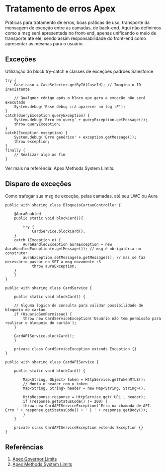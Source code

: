 # Tratamento de erros Apex

Práticas para tratamento de erros, boas práticas de uso, transporte da mensagem de exceção entre as camadas, de back-end. Aqui não definimos como a msg será apresentada no front-end, apenas unificando o meio de transporte até ele, sendo assim responsabilidade do front-end como apresentar as mesmas para o usuário.

## Exceções

Utilização do block try-catch e classes de exceções padrões Salesforce

```
try {
    Case caso = CaseSelector.getById(CaseId); // Imagina o ID inexistente

    // Qualquer código após o bloco que gera a exceção não será executado
    System.debug('Esse debug irá aparecer no log :P');
}
catch(QueryException queryException) {
    System.debug('Erro em query' + queryException.getMessage());
    throw queryException;
}
catch(Exception exception) {
    System.debug('Erro genérico' + exception.getMessage()); 
    throw exception; 
}
finally {
    // Realizar algo ao fim
}
```

Ver mais na referência: Apex Methods System Limits.

## Disparo de exceções

Como trafegar sua msg de exceção, pelas camadas, até seu LWC ou Aura &#x20;

```
public with sharing class BloqueioCartaoController {

    @AuraEnabled
    public static void blockCard(){
    
        try {
            CardService.blockCard();
	}
	catch (Exception e) {
	    AuraHandledException auraException = new AuraHandledException(e.getMessage()); // msg é obrigatória no construtor
	    auraException.setMessage(e.getMessage()); // mas se faz necessário passar no SET a msg novamente :S
            throw auraException;
	}
    }
}
```

```
public with sharing class CardService {

    public static void blockCard() {
    
	// Alguma logica de consulta para validar possibilidade de bloqueio do cartao
	if (UsuarioSemPermissao) {
	    throw new CardServiceException('Usuário não tem permissão para realizar o bloqueio do cartão');
	}

	CardAPIService.blockCard();
    }

    private class CardServiceException extends Exception {} 
}
```

```
public with sharing class CardAPIService {

    public static void blockCard() {
    
        Map<String, Object> token = HttpService.getTokenMTLS();
        // Monta o header com o token
        Map<String, String> header = new Map<String, String>();

        HttpResponse response = HttpService.get('URL', header); 	
        if (response.getStatusCode() != 200) {
	    throw new CardAPIServiceException('Erro na chamada de API. Erro ' + response.getStatusCode() + ' | ' + response.getBody());
        }
    }

    private class CardAPIServiceException extends Exception {}
}
```

## Referências

1. [Apex Governor Limits](https://developer.salesforce.com/docs/atlas.en-us.apexcode.meta/apexcode/apex\_gov\_limits.htm)
2. [Apex Methods System Limits](https://developer.salesforce.com/docs/atlas.en-us.apexref.meta/apexref/apex\_methods\_system\_limits.htm)

